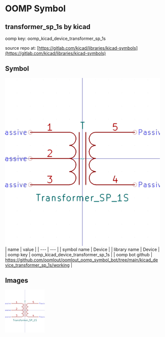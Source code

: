 # OOMP Symbol  
## transformer_sp_1s  by kicad  
  
oomp key: oomp_kicad_device_transformer_sp_1s  
  
source repo at: [https://gitlab.com/kicad/libraries/kicad-symbols](https://gitlab.com/kicad/libraries/kicad-symbols)  
## Symbol  
  
[![working.png](working_600.png)](working.png)  
| name | value | 
| --- | --- | 
| symbol name | Device | 
| library name | Device | 
| oomp key | oomp_kicad_device_transformer_sp_1s | 
| oomp bot github | https://github.com/oomlout/oomlout_oomp_symbol_bot/tree/main/kicad_device_transformer_sp_1s/working | 
## Images  
  
[![working.png](working_140.png)](working.png)  
